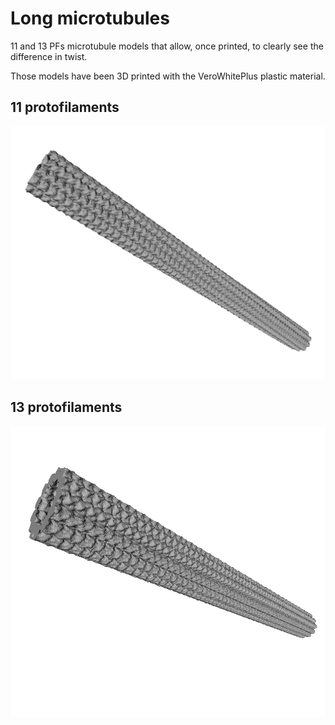 # Long microtubules

11 and 13 PFs microtubule models that allow, once printed, to clearly see the difference in twist.

Those models have been 3D printed with the VeroWhitePlus plastic material.

## 11 protofilaments

![11 protofilaments](./11_3.png "11 protofilaments")

## 13 protofilaments

![13 protofilaments](./13_3.png "13 protofilaments")
